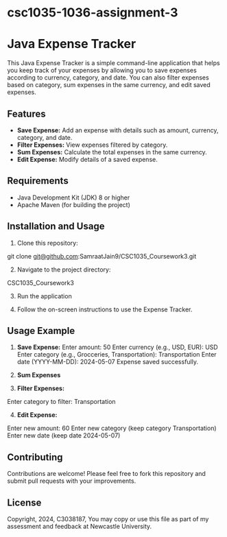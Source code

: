 # csc1035-1036-assignment-3

# Java Expense Tracker

This Java Expense Tracker is a simple command-line application that helps you keep track of your expenses by allowing you to save expenses according to currency, category, and date. You can also filter expenses based on category, sum expenses in the same currency, and edit saved expenses.

## Features

- **Save Expense:** Add an expense with details such as amount, currency, category, and date.
- **Filter Expenses:** View expenses filtered by category.
- **Sum Expenses:** Calculate the total expenses in the same currency.
- **Edit Expense:** Modify details of a saved expense.

## Requirements

- Java Development Kit (JDK) 8 or higher
- Apache Maven (for building the project)

## Installation and Usage

1. Clone this repository:

git clone git@github.com:SamraatJain9/CSC1035_Coursework3.git


2. Navigate to the project directory:

CSC1035_Coursework3


3. Run the application


5. Follow the on-screen instructions to use the Expense Tracker.

## Usage Example

1. **Save Expense:**
Enter amount: 50
Enter currency (e.g., USD, EUR): USD
Enter category (e.g., Grocceries, Transportation): Transportation
Enter date (YYYY-MM-DD): 2024-05-07
Expense saved successfully.

2. **Sum Expenses**

3. **Filter Expenses:**

Enter category to filter: Transportation


4. **Edit Expense:**

Enter new amount: 60
Enter new category (keep category Transportation)
Enter new date (keep date 2024-05-07)


## Contributing

Contributions are welcome! Please feel free to fork this repository and submit pull requests with your improvements.

## License

Copyright, 2024, C3038187, You may copy or use this file as part of my assessment and feedback at Newcastle University.
